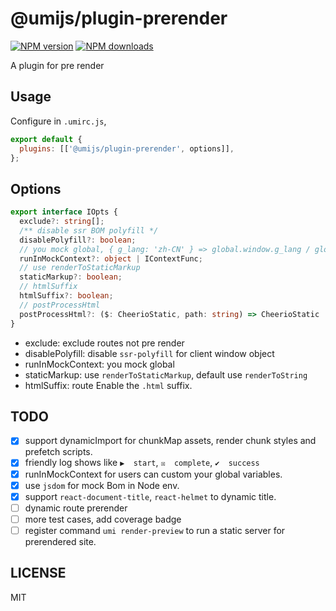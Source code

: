 # @umijs/plugin-prerender

[![NPM version](https://img.shields.io/npm/v/@umijs/plugin-prerender.svg?style=flat)](https://npmjs.org/package/@umijs/plugin-prerender) [![NPM downloads](http://img.shields.io/npm/dm/@umijs/plugin-prerender.svg?style=flat)](https://npmjs.org/package/@umijs/plugin-prerender)

A plugin for pre render

## Usage

Configure in `.umirc.js`,

```js
export default {
  plugins: [['@umijs/plugin-prerender', options]],
};
```

## Options

```typescript
export interface IOpts {
  exclude?: string[];
  /** disable ssr BOM polyfill */
  disablePolyfill?: boolean;
  // you mock global, { g_lang: 'zh-CN' } => global.window.g_lang / global.g_lang
  runInMockContext?: object | IContextFunc;
  // use renderToStaticMarkup
  staticMarkup?: boolean;
  // htmlSuffix
  htmlSuffix?: boolean;
  // postProcessHtml
  postProcessHtml?: ($: CheerioStatic, path: string) => CheerioStatic | undefined;
}
```

- exclude: exclude routes not pre render
- disablePolyfill: disable `ssr-polyfill` for client window object
- runInMockContext: you mock global
- staticMarkup: use `renderToStaticMarkup`, default use `renderToString`
- htmlSuffix: route Enable the `.html` suffix.

## TODO
- [x] support dynamicImport for chunkMap assets, render chunk styles and prefetch scripts.
- [x] friendly log shows like `▶  start`, `☒  complete`, `✔  success`
- [x] runInMockContext for users can custom your global variables.
- [x] use `jsdom` for mock Bom in Node env.
- [x] support `react-document-title`, `react-helmet` to dynamic title.
- [ ] dynamic route prerender
- [ ] more test cases, add coverage badge
- [ ] register command `umi render-preview` to run a static server for prerendered site.

## LICENSE

MIT

